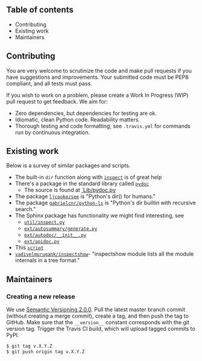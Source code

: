 ## Table of contents

- Contributing
- Existing work
- Maintainers

## Contributing

You are very welcome to scrutinize the code and make pull requests if you have suggestions and improvements.
Your submitted code must be PEP8 compliant, and all tests must pass.

If you wish to work on a problem, please create a Work In Progress (WIP) pull request to get feedback.
We aim for:

- Zero dependencies, but dependencies for testing are ok.
- Idiomatic, clean Python code. Readability matters.
- Thorough testing and code formatting, see `.travis.yml` for commands run by continuous integration.

## Existing work

Below is a survey of similar packages and scripts.

- The built-in `dir` function along with [`inspect`](https://docs.python.org/3/library/inspect.html) is of great help
- There's a package in the standard library called [`pydoc`](https://docs.python.org/3/library/pydoc.html)
  - The source is found at [`Lib/pydoc.py](https://github.com/python/cpython/blob/master/Lib/pydoc.py)
- The package [`ljcooke/see`](https://github.com/ljcooke/see) is "Python's dir() for humans."
- The package [`gabrielcnr/python-ls`](https://github.com/gabrielcnr/python-ls) is "Python's dir builtin with recursive search."
- The Sphinx package has functionality we might find interesting, see
  - [`util/inspect.py`](https://github.com/sphinx-doc/sphinx/blob/master/sphinx/util/inspect.py)
  - [`ext/autosummary/generate.py`](https://github.com/sphinx-doc/sphinx/blob/master/sphinx/ext/autosummary/generate.py)                                                                                                            
  - [`ext/autodoc/__init__.py`](https://github.com/sphinx-doc/sphinx/blob/master/sphinx/ext/autodoc/__init__.py)
  - [`ext/apidoc.py`](https://github.com/sphinx-doc/sphinx/blob/master/sphinx/ext/apidoc.py)
- This [`script`](https://gist.github.com/lyoshenka/f9588f273a4840c5a751432af4222517)
- [`vadivelmurugank/inspectshow`](https://github.com/vadivelmurugank/inspectshow)- "inspectshow module lists all the module internals in a tree format."


## Maintainers

### Creating a new release

We use [Semantic Versioning 2.0.0](https://semver.org/).
Pull the latest master branch commit (without creating a merge commit), create a tag, and then push the tag to GitHub.
Make sure that the `__version__` constant corresponds with the git version tag.
Trigger the Travis CI build, which will upload tagged commits to PyPI.

```bash
$ git tag v.X.Y.Z
$ git push origin tag v.X.Y.Z
```
